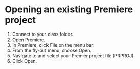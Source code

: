 # Opening an existing Premiere project

1. Connect to your class folder.
2. Open Premiere.
3. In Premiere, click File on the menu bar. 
4. From the fly-out menu, choose Open. 
5. Navigate to and select your Premier project file \(PRPROJ\). 
6. Click Open.

